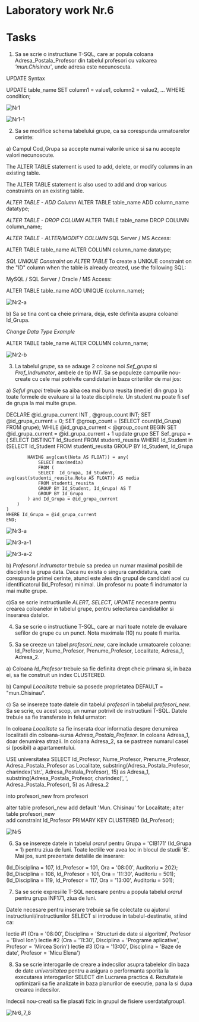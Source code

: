 # Laboratory work Nr.6

Tasks
======

1. Sa se scrie o instructiune T-SQL, care ar popula coloana Adresa_Postala_Profesor din tabelul profesori cu valoarea *'mun.Chisinau'*, unde adresa este necunoscuta.

UPDATE Syntax

UPDATE table_name
SET column1 = value1, column2 = value2, ...
WHERE condition;


![Nr1](https://github.com/KatyaFAF172/BD/blob/master/Laboratory-work-6/image/Nr1.png)

![Nr1-1](https://github.com/KatyaFAF172/BD/blob/master/Laboratory-work-6/image/Nr1-1.png)


2. Sa se modifice schema tabelului grupe, ca sa corespunda urmatoarelor cerinte:

a) Campul Cod_Grupa sa accepte numai valorile unice si sa nu accepte valori necunoscute.

The ALTER TABLE statement is used to add, delete, or modify columns in an existing table.

The ALTER TABLE statement is also used to add and drop various constraints on an existing table.

*ALTER TABLE - ADD Column*
ALTER TABLE table_name
ADD column_name datatype;

*ALTER TABLE - DROP COLUMN*
ALTER TABLE table_name
DROP COLUMN column_name;

*ALTER TABLE - ALTER/MODIFY COLUMN*
SQL Server / MS Access:

ALTER TABLE table_name
ALTER COLUMN column_name datatype;

*SQL UNIQUE Constraint on ALTER TABLE*
To create a UNIQUE constraint on the "ID" column when the table is already created, use the following SQL:

MySQL / SQL Server / Oracle / MS Access:

ALTER TABLE table_name
ADD UNIQUE (column_name);

![Nr2-a](https://github.com/KatyaFAF172/BD/blob/master/Laboratory-work-6/image/Nr2-a.png)


b) Sa se tina cont ca cheie primara, deja, este definita asupra coloanei Id_Grupa.

*Change Data Type Example*

ALTER TABLE table_name
ALTER COLUMN column_name;

![Nr2-b](https://github.com/KatyaFAF172/BD/blob/master/Laboratory-work-6/image/Nr2-b.png)




3. La tabelul *grupe*, sa se adauge 2 coloane noi *Sef_grupa* si *Prof_Indrumator*, ambele de tip *INT*. Sa se populeze campurile nou-create cu cele mai potrivite candidaturi in baza criteriilor de mai jos:

a) *Seful grupei* trebuie sa aiba cea mai buna reusita (medie) din grupa la toate formele de evaluare si la toate disciplinele. Un student nu poate fi sef de grupa la mai multe grupe.

DECLARE @id_grupa_current INT 
		, @group_count INT;
SET @id_grupa_current = 0;
SET @group_count = (SELECT count(Id_Grupa)
                    FROM grupe);
WHILE @id_grupa_current < @group_count 
BEGIN
    SET @id_grupa_current = @id_grupa_current + 1
    update grupe
    SET Sef_grupa =  (
        SELECT DISTINCT Id_Student
        FROM studenti_reusita
        WHERE Id_Student in (SELECT Id_Student 
            FROM studenti_reusita
            GROUP BY Id_Student, Id_Grupa

            HAVING avg(cast(Nota AS FLOAT)) = any(
                SELECT max(media)
                FROM (
                SELECT  Id_Grupa, Id_Student, avg(cast(studenti_reusita.Nota AS FLOAT)) AS media
                FROM studenti_reusita
                GROUP BY Id_Student, Id_Grupa) AS T
                GROUP BY Id_Grupa
            ) and Id_Grupa = @id_grupa_current
        ) 
    )
    WHERE Id_Grupa = @id_grupa_current
	END;

![Nr3-a](https://github.com/KatyaFAF172/BD/blob/master/Laboratory-work-6/image/Nr3-a.png)

![Nr3-a-1](https://github.com/KatyaFAF172/BD/blob/master/Laboratory-work-6/image/Nr3-a-1.png)

![Nr3-a-2](https://github.com/KatyaFAF172/BD/blob/master/Laboratory-work-6/image/Nr3-a-2.png)


b) *Profesorul indrumator* trebuie sa predea un numar maximal posibil de discipline la grupa data. Daca nu exista o singura candidatura, care corespunde primei cerinte, atunci este ales din grupul de candidati acel cu identificatorul (Id_Profesor) minimal. Un profesor nu poate fi indrumator la mai multe grupe.



c)Sa se scrie instructiunile *ALERT, SELECT, UPDATE* necesare pentru crearea coloanelor in tabelul grupe, pentru selectarea candidatilor si inserarea datelor.



4. Sa se scrie o instructiune T-SQL, care ar mari toate notele de evaluare sefilor de grupe cu un punct. Nota maximala (10) nu poate fi marita.

5. Sa se creeze un tabel *profesori_new*, care include urmatoarele coloane:
Id_Profesor, Nume_Profesor, Prenume_Profesor, Localitate, Adresa_1, Adresa_2.

a) Coloana *Id_Profesor* trebuie sa fie definita drept cheie primara si, in baza ei, sa fie construit un index CLUSTERED.

b) Campul *Localitate* trebuie sa posede proprietatea DEFAULT = "mun.Chisinau".

c) Sa se insereze toate datele din tabelul *profesori* in tabelul *profesori_new*. Sa se scrie, cu acest scop, un numar potrivit de instructiuni T-SQL. Datele trebuie sa fie transferate in felul urmator:


In coloana *Localitate* sa fie inserata doar informatia despre denumirea localitatii din coloana-sursa *Adresa_Postala_Profesor*. In coloana Adresa_1, doar denumirea strazii. In coloana Adresa_2, sa se pastreze numarul casei si (posibil) a apartamentului.

USE universitatea
SELECT  Id_Profesor, 
		Nume_Profesor, 
		Prenume_Profesor, 
		Adresa_Postala_Profesor as Localitate, 
		substring(Adresa_Postala_Profesor, charindex('str.', Adresa_Postala_Profesor), 15) as Adresa_1, 
		substring(Adresa_Postala_Profesor, charindex(', ', Adresa_Postala_Profesor), 5) as Adresa_2

into profesori_new
from profesori

alter table profesori_new
add default 'Mun. Chisinau' for Localitate;
alter table profesori_new   
add constraint Id_Profesor PRIMARY KEY CLUSTERED (Id_Profesor);

![Nr5](https://github.com/KatyaFAF172/BD/blob/master/Laboratory-work-6/image/Nr5.png)


6. Sa se insereze datele in tabelul *orarul* pentru Grupa = 'CIB171' (Id_Grupa = 1) pentru ziua de luni. Toate lectiile vor avea loc in blocul de studii 'B'. Mai jos, sunt prezentate detaliile de inserare:

(Id_Disciplina = 107, Id_Profesor = 101, Ora = '08:00', Auditoriu = 202);
(Id_Disciplina = 108, Id_Profesor = 101, Ora = '11:30', Auditoriu = 501);
(Id_Disciplina = 119, Id_Profesor = 117, Ora = '13:00', Auditoriu = 501);


7. Sa se scrie expresiile T-SQL necesare pentru a popula tabelul *orarul* pentru grupa INF171, ziua de luni.

Datele necesare pentru inserare trebuie sa fie colectate cu ajutorul instructiunii/instructiunilor SELECT si introduse in tabelul-destinatie, stiind ca:

lectie #1 (Ora = '08:00', Disciplina = 'Structuri de date si algoritmi', Profesor = 'Bivol Ion')
lectie #2 (Ora = '11:30', Disciplina = 'Programe aplicative', Profesor = 'Mircea Sorin')
lectie #3 (Ora = '13:00', Disciplina = 'Baze de date', Profesor = 'Micu Elena')

8. Sa se scrie interogarile de creare a indecsilor asupra tabelelor din baza de date *universitatea* pentru a asigura o performanta sporita la executarea interogarilor SELECT din Lucrarea practica 4. Rezultatele optimizarii sa fie analizate in baza planurilor de executie, pana la si dupa crearea indecsilor.

Indecsii nou-creati sa fie plasati fizic in grupul de fisiere userdatafgroup1.



![Nr6_7_8](https://github.com/KatyaFAF172/BD/blob/master/Laboratory-work-6/image/Nr6_7_8.png)